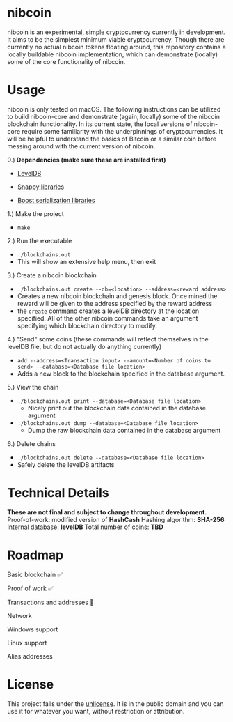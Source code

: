 ﻿
# nibcoin
nibcoin is an experimental, simple cryptocurrency currently in development. It aims to be the simplest minimum viable cryptocurrency. Though there are currently no actual nibcoin tokens floating around, this repository contains a locally buildable nibcoin implementation, which can demonstrate (locally) some of the core functionality of nibcoin.

# Usage
nibcoin is only tested on macOS. The following instructions can be utilized to build nibcoin-core and demonstrate (again, locally) some of the nibcoin blockchain functionality. In its current state, the local versions of nibcoin-core require some familiarity with the underpinnings of cryptocurrencies. It will be helpful to understand the basics of Bitcoin or a similar coin before messing around with the current version of nibcoin. 

0.) **Dependencies (make sure these are installed first)**

* [LevelDB](https://github.com/google/leveldb)

* [Snappy libraries](https://github.com/google/snappy)
* [Boost serialization libraries](http://www.boost.org/)

1.) Make the project 
* `make`

2.) Run the executable
* `./blockchains.out`
* This will show an extensive help menu, then exit

3.) Create a nibcoin blockchain 
* `./blockchains.out create --db=<location> --address=<reward address>`
* Creates a new nibcoin blockchain and genesis block. Once mined the reward will be given to the address specified by the reward address
* the `create` command creates a levelDB directory at the location specified. All of the other nibcoin commands take an argument specifying which blockchain directory to modify. 

4.) "Send" some coins (these commands will reflect themselves in the levelDB file, but do not actually do anything currently)
* `add --address=<Transaction input> --amount=<Number of coins to send> --database=<Database file location>`
* Adds a new block to the blockchain specified in the database argument. 

5.) View the chain
 * `./blockchains.out print --database=<Database file location>`
	 * Nicely print out the blockchain data contained in the database argument
 * `./blockchains.out dump --database=<Database file location>`
	 * Dump the raw blockchain data contained in the database argument

6.) Delete chains
 * `./blockchains.out delete --database=<Database file location>`
* Safely delete the levelDB artifacts
# Technical Details
**These are not final and subject to change throughout development.** 
Proof-of-work: modified version of **HashCash**
Hashing algorithm: **SHA-256**
Internal database: **levelDB**
Total number of coins: **TBD**

# Roadmap
Basic blockchain ✅

Proof of work ✅

Transactions and addresses 🚧

Network

Windows support

Linux support

Alias addresses

# License
This project falls under the [unlicense](http://unlicense.org/). It is in the public domain and you can use it for whatever you want, without restriction or attribution. 

